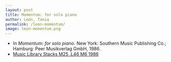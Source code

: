 ```yaml
---
layout: post
title: Momentum: for solo piano
author: León, Tania
permalink: /leon-momentum/
image: leon-momentum.png
---
```


- In *Momentum: for solo piano.* New York: Southern Music Publishing Co.; Hamburg: Peer Musikverlag GmbH, 1986.
- <a href="https://tufts-primo.hosted.exlibrisgroup.com/primo-explore/fulldisplay?docid=01TUN_ALMA21108620500003851&context=L&vid=01TUN&lang=en_US&search_scope=EVERYTHING&adaptor=Local%20Search%20Engine&tab=everything&query=any,contains,Tania%20Leon%20Momentum&offset=0" target="_blank">Music Library Stacks M25 .L46 M6 1986</a>
